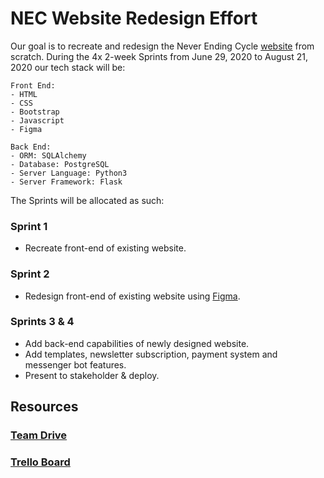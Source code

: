# NEC Website Redesign Effort
Our goal is to recreate and redesign the Never Ending Cycle [website](http://neverendingcycle.org/) from scratch. During the 4x 2-week Sprints from June 29, 2020 to August 21, 2020 our tech stack will be:
```
Front End:
- HTML
- CSS
- Bootstrap
- Javascript
- Figma

Back End:
- ORM: SQLAlchemy
- Database: PostgreSQL
- Server Language: Python3
- Server Framework: Flask
```

The Sprints will be allocated as such:
### Sprint 1
- Recreate front-end of existing website.

### Sprint 2
- Redesign front-end of existing website using [Figma](https://www.figma.com/).

### Sprints 3 & 4
- Add back-end capabilities of newly designed website.
- Add templates, newsletter subscription, payment system and messenger bot features.
- Present to stakeholder & deploy.

## Resources
### [Team Drive](https://drive.google.com/drive/u/1/folders/1vo78c3xbBaYXENOm6er0k661SNO-23CF)
### [Trello Board](https://trello.com/b/PfFT9GtU/nec-kanban-board)
